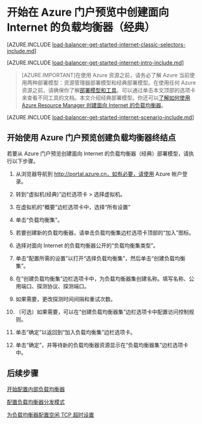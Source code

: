 <properties 
   pageTitle="开始使用 Azure 门户预览在经典部署模型中创建面向 Internet 的负载均衡器 | Azure"
   description="了解如何使用 Azure 门户预览在经典部署模型中创建面向 Internet 的负载均衡器"
   services="load-balancer"
   documentationCenter="na"
   authors="joaoma"
   manager="carolz"
   editor=""
   tags="azure-service-management"
/>
<tags  
   ms.service="load-balancer"
   ms.date="03/17/2016"
   wacn.date="08/29/2016" />

# 开始在 Azure 门户预览中创建面向 Internet 的负载均衡器（经典）

[AZURE.INCLUDE [load-balancer-get-started-internet-classic-selectors-include.md](../../includes/load-balancer-get-started-internet-classic-selectors-include.md)]

[AZURE.INCLUDE [load-balancer-get-started-internet-intro-include.md](../../includes/load-balancer-get-started-internet-intro-include.md)]

>[AZURE.IMPORTANT]在使用 Azure 资源之前，请务必了解 Azure 当前使用两种部署模型：资源管理器部署模型和经典部署模型。在使用任何 Azure 资源之前，请确保你了解[部署模型和工具](/documentation/articles/azure-classic-rm/)。可以通过单击本文顶部的选项卡来查看不同工具的文档。本文介绍经典部署模型。你还可以[了解如何使用 Azure Resource Manager 创建面向 Internet 的负载均衡器](/documentation/articles/load-balancer-get-started-internet-arm-ps/)。

 
[AZURE.INCLUDE [load-balancer-get-started-internet-scenario-include.md](../../includes/load-balancer-get-started-internet-scenario-include.md)]



## 开始使用 Azure 门户预览创建负载均衡器终结点	

若要从 Azure 门户预览创建面向 Internet 的负载均衡器（经典）部署模型，请执行以下步骤。

1. 从浏览器导航到 http://portal.azure.cn，如有必要，请使用 Azure 帐户登录。

2. 转到“虚拟机(经典)”边栏选项卡 > 选择虚拟机。

3. 在虚拟机的“概要”边栏选项卡中，选择“所有设置”

4. 单击“负载均衡集”。

5. 若要创建新的负载均衡器，请单击负载均衡集边栏选项卡顶部的“加入”图标。

6. 选择对面向 Internet 的负载均衡器公开的“负载均衡集类型”。

7. 单击“配置所需的设置”以打开“选择负载均衡集”，然后单击“创建负载均衡集”。

8. 在“创建负载均衡集”边栏选项卡中，为负载均衡器集创建名称。填写名称、公用端口、探测协议、探测端口。

9. 如果需要，更改探测时间间隔和重试次数。

10. （可选）如果需要，可以在“创建负载均衡器集”边栏选项卡中配置访问控制规则。

11. 单击“确定”以返回到“加入负载均衡集”边栏选项卡。

12. 单击“确定”，并等待新的负载均衡器资源显示在“负载均衡器集”边栏选项卡中。
 
## 后续步骤

[开始配置内部负载均衡器](/documentation/articles/load-balancer-get-started-ilb-arm-ps/)

[配置负载均衡器分发模式](/documentation/articles/load-balancer-distribution-mode/)

[为负载均衡器配置空闲 TCP 超时设置](/documentation/articles/load-balancer-tcp-idle-timeout/)

<!---HONumber=Mooncake_0822_2016-->